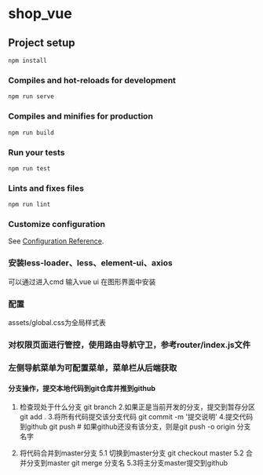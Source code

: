 # shop_vue

## Project setup
```
npm install
```

### Compiles and hot-reloads for development
```
npm run serve
```

### Compiles and minifies for production
```
npm run build
```

### Run your tests
```
npm run test
```

### Lints and fixes files
```
npm run lint
```

### Customize configuration
See [Configuration Reference](https://cli.vuejs.org/config/).

### 安装less-loader、less、element-ui、axios
可以通过进入cmd 输入vue ui 在图形界面中安装

### 配置
assets/global.css为全局样式表


### 对权限页面进行管控，使用路由导航守卫，参考router/index.js文件


### 左侧导航菜单为可配置菜单，菜单栏从后端获取



#### 分支操作，提交本地代码到git仓库并推到github
1. 检查现处于什么分支
git branch
2.如果正是当前开发的分支，提交到暂存分区
git add .
3.将所有代码提交该分支代码
git commit -m '提交说明'
4.提交代码到github
git push   # 如果github还没有该分支，则是git push -o origin 分支名字

5. 将代码合并到master分支
5.1 切换到master分支
git checkout master
5.2 合并分支到master
git merge 分支名
5.3将主分支master提交到github
